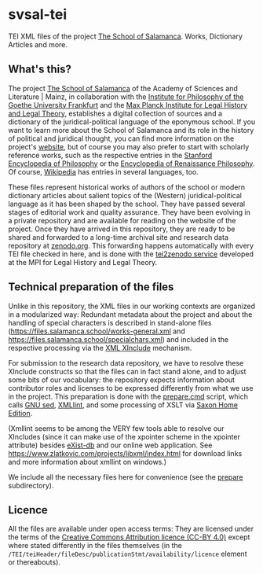 # svsal-tei

TEI XML files of the project [The School of Salamanca](https://salamanca.school/). Works, Dictionary Articles and more.

## What's this?

The project [The School of Salamanca](https://salamanca.school/) of the Academy of Sciences and Literature | Mainz, in
collaboration with the
[Institute for Philosophy of the Goethe University Frankfurt](http://www.philosophie.uni-frankfurt.de/) and the
[Max Planck Institute for Legal History and Legal Theory](https://www.lhlt.mpg.de/), establishes a digital collection of sources
and a dictionary of the juridical-political language of the eponymous school. If you want to learn more about the
School of Salamanca and its role in the history of political and juridical thought, you can find more information on
the project's [website](https://salamanca.school/), but of course you may also prefer to start with scholarly reference
works, such as the respective entries in the
[Stanford Encyclopedia of Philosophy](https://plato.stanford.edu/entries/school-salamanca/) or the
[Encyclopedia of Renaissance Philosophy](https://doi.org/10.1007/978-3-319-02848-4_692-1).
Of course, [Wikipedia](https://en.wikipedia.org/wiki/School_of_Salamanca) has entries in several languages, too.

These files represent historical works of authors of the school or modern dictionary articles about salient topics
of the (Western) juridical-political language as it has been shaped by the school. They have passed several stages
of editorial work and quality assurance. They have been evolving in a private repository and are available for reading
on the website of the project. Once they have arrived in this repository, they are ready to be shared
and forwarded to a long-time archival site and research data repository at [zenodo.org](https://zenodo.org/). This
forwarding happens automatically with every TEI file checked in here, and is done with the
[tei2zenodo service](https://gitlab.gwdg.de/mpilhlt/tei2zenodo) developed at the MPI for Legal History and Legal Theory.

## Technical preparation of the files

Unlike in this repository, the XML files in our working contexts are organized in a modularized way: Redundant metadata
about the project and about the handling of special characters is described in stand-alone files
(<https://files.salamanca.school/works-general.xml> and <https://files.salamanca.school/specialchars.xml>) and included
in the respective processing via the [XML XInclude](https://www.w3.org/TR/xinclude-11/) mechanism.

For submission to the research data repository, we have to resolve these XInclude constructs so that the files can in
fact stand alone, and to adjust some bits of our vocabulary: the repository expects information about contributor roles
and licenses to be expressed differently from what we use in the project. This preparation is done with the
[prepare.cmd](./prepare.cmd) script, which calls [GNU sed](https://www.gnu.org/software/sed/sed.html),
[XMLlint](https://gitlab.gnome.org/GNOME/libxml2/-/wikis/home), and some processing of XSLT via
[Saxon Home Edition](https://www.saxonica.com/products/products.xml).

(Xmllint seems to be among the VERY few tools able to resolve our XIncludes (since it can make use of
the xpointer scheme in the xpointer attribute) besides [eXist-db](https://exist-db.org/) and our online web application.
See <https://www.zlatkovic.com/projects/libxml/index.html> for download links and more information about xmllint on
windows.)

We include all the necessary files here for convenience (see the [prepare](./prepare/) subdirectory).

## Licence

All the files are available under open access terms: They are licensed under
the terms of the
[Creative Commons Attribution licence (CC-BY 4.0)](https://creativecommons.org/licenses/by/4.0) except where stated
differently in the files themselves (in the `/TEI/teiHeader/fileDesc/publicationStmt/availability/licence` element
or thereabouts).
